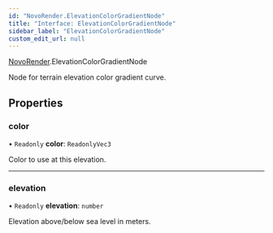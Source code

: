 ```yaml
---
id: "NovoRender.ElevationColorGradientNode"
title: "Interface: ElevationColorGradientNode"
sidebar_label: "ElevationColorGradientNode"
custom_edit_url: null
---
```


[NovoRender](../namespaces/NovoRender.md).ElevationColorGradientNode

Node for terrain elevation color gradient curve.

## Properties

### color

• `Readonly` **color**: `ReadonlyVec3`

Color to use at this elevation.

___

### elevation

• `Readonly` **elevation**: `number`

Elevation above/below sea level in meters.
